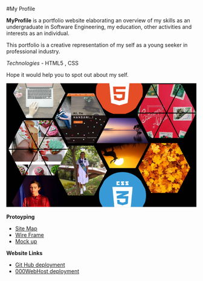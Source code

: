 #My Profile

 **MyProfile** is a portfolio website elaborating an overview of my skills as an undergraduate in Software Engineering,
 my education, other activities and interests as an individual.
  
 This portfolio is a creative representation of my self as a young seeker in professional industry.
 
 *Technologies*  - HTML5 , CSS  
 
 Hope it would help you to spot out about my self.

 ![MyPic](assets/images/template.png)
 
**Protoyping**
- [Site Map](https://www.gloomaps.com/2V7P942okM)
- [Wire Frame](https://wireframe.cc/LSjsm9)
- [Mock up](https://www.figma.com/file/HvqQY12PGBDevtrN6jlbrc/MyProfile?node-id=0%3A1)

**Website Links**

- [Git Hub deployment](https://hansani1999.github.io/MyProfile/)      
- [000WebHost deployment](https://hansanihiruprabha.000webhostapp.com/) 
